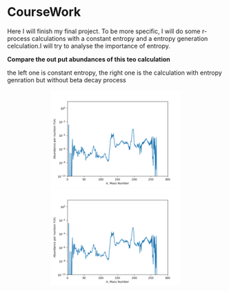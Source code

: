 # CourseWork
Here I will finish my final project. 
To be more specific, I will do some r-process calculations with a constant entropy and a entropy generation celculation.I will try to analyse the importance of entropy.

**Compare the out put abundances of this teo calculation**

the left one is constant entropy, the right one is the calculation with entropy genration but without beta decay process
<center class="half">
  <img src="https://github.com/mengkel/CourseWork/blob/master/Data/cst_s_abunds.png" width="300"/><img src="https://github.com/mengkel/CourseWork/blob/master/Data/abunds_s_nobeta.png" width="300"/>
</center>
